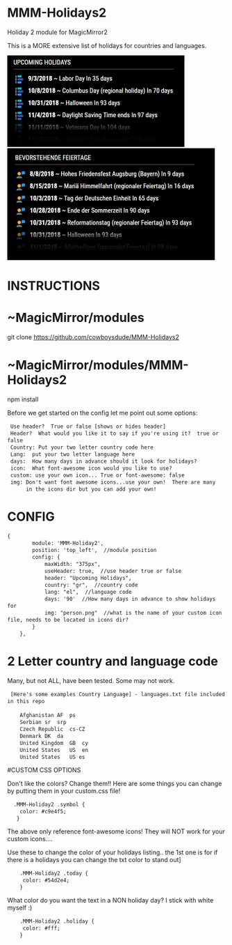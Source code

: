 # MMM-Holidays2
Holiday 2 module for MagicMirror2

This is a MORE extensive list of holidays for countries and languages.

![alt tag](examples/Capture.PNG)  ![alt tag](examples/capde.png)



# INSTRUCTIONS
   
# ~MagicMirror/modules
 git clone https://github.com/cowboysdude/MMM-Holidays2
  
# ~MagicMirror/modules/MMM-Holidays2
 npm install
  

Before we get started on the config let me point out some options:

     Use header?  True or false [shows or hides header]
     Header?  What would you like it to say if you're using it?  true or false
     Country: Put your two letter country code here
     Lang:  put your two letter language here 
     days:  How many days in advance should it look for holidays?
     icon:  What font-awesome icon would you like to use?
     custom: use your own icon... True or font-awesome: false 
     img: Don't want font awesome icons...use your own!  There are many 
          in the icons dir but you can add your own!

# CONFIG

    {
            module: 'MMM-Holiday2',
            position: 'top_left',  //module position
            config: {
            	maxWidth: "375px",
                useHeader: true,  //use header true or false
                header: "Upcoming Holidays",
                country: "gr",  //country code
                lang: "el",  //language code
                days: '90'  //How many days in advance to show holidays for
                img: "person.png"  //what is the name of your custom icon file, needs to be located in icons dir? 
            }
        },



 # 2 Letter country and language code
   Many, but not ALL, have been tested.  Some may not work.
     
     [Here's some examples Country Language] - languages.txt file included in this repo
     
        Afghanistan	AF	ps
        Serbian	sr	srp	
        Czech Republic	cs-CZ
        Denmark	DK	da	
        United Kingdom	GB	cy
        United States	US	en
        United States	US es

   #CUSTOM CSS OPTIONS
   
Don't like the colors?  Change them!!  Here are some things you can change by putting them in your custom.css file!


      .MMM-Holiday2 .symbol {
	    color: #c9e4f5;
       }
      
The above only reference font-awesome icons!  They will NOT work for your custom icons....     
       
Use these to change the color of your holidays listing..  the 1st one is for if there is a holidays you can change the txt color to stand out]

        .MMM-Holiday2 .today {
	     color: #54d2e4;
        }
        
 What color do you want the text in a NON holiday day?  I stick with white myself :)
 
        .MMM-Holiday2 .holiday {
	     color: #fff;
        }
